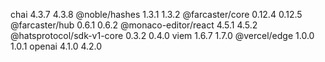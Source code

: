 

chai                          4.3.7   4.3.8
@noble/hashes                 1.3.1   1.3.2
@farcaster/core               0.12.4  0.12.5
@farcaster/hub                0.6.1   0.6.2
@monaco-editor/react          4.5.1   4.5.2
@hatsprotocol/sdk-v1-core     0.3.2   0.4.0
viem                          1.6.7   1.7.0
@vercel/edge                  1.0.0   1.0.1
openai                        4.1.0   4.2.0

